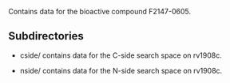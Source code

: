 Contains data for the bioactive compound F2147-0605.

## Subdirectories

- cside/ contains data for the C-side search space on rv1908c.

- nside/ contains data for the N-side search space on rv1908c.

